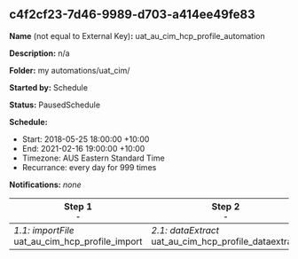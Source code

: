 ## c4f2cf23-7d46-9989-d703-a414ee49fe83

**Name** (not equal to External Key)**:** uat_au_cim_hcp_profile_automation

**Description:** n/a

**Folder:** my automations/uat_cim/

**Started by:** Schedule

**Status:** PausedSchedule

**Schedule:**

* Start: 2018-05-25 18:00:00 +10:00
* End: 2021-02-16 19:00:00 +10:00
* Timezone: AUS Eastern Standard Time
* Recurrance: every day for 999 times

**Notifications:** _none_


| Step 1<br>_<small>-</small>_ | Step 2<br>_<small>-</small>_ | Step 3<br>_<small>-</small>_ | Step 4<br>_<small>-</small>_ | Step 5<br>_<small>-</small>_ |
| --- | --- | --- | --- | --- |
| _1.1: importFile_<br>uat_au_cim_hcp_profile_import | _2.1: dataExtract_<br>uat_au_cim_hcp_profile_dataextract | _3.1: fileTransfer_<br>uat_au_cim_hcp_profile_transfer_activity | _4.1: importFile_<br>uat_au_cim_hcp_profile_import_country_code | _5.1: importFile_<br>uat_au_cim_hcp_consent_import |
